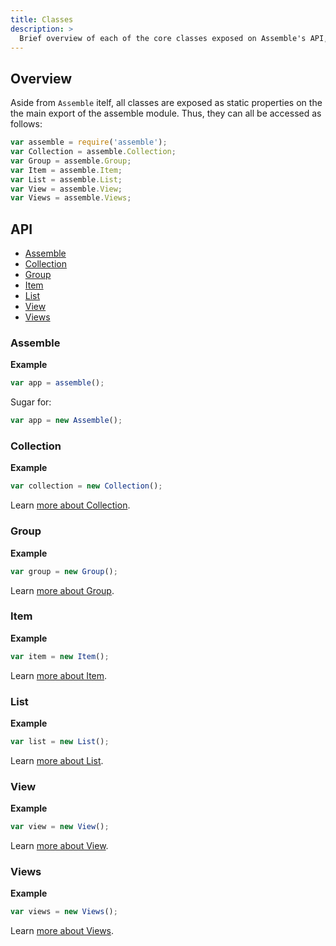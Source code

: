 ```yaml
---
title: Classes
description: >
  Brief overview of each of the core classes exposed on Assemble's API, with links to additional information.
---
```


## Overview

Aside from `Assemble` itelf, all classes are exposed as static properties on the the main export of the assemble module. Thus, they can all be accessed as follows:

```js
var assemble = require('assemble');
var Collection = assemble.Collection;
var Group = assemble.Group;
var Item = assemble.Item;
var List = assemble.List;
var View = assemble.View;
var Views = assemble.Views;
```

## API

* [Assemble](#Assemble)
* [Collection](#Collection)
* [Group](#Group)
* [Item](#Item)
* [List](#List)
* [View](#View)
* [Views](#Views)

### Assemble

**Example**

```js
var app = assemble();
```

Sugar for:

```js
var app = new Assemble();
```

### Collection

**Example**

```js
var collection = new Collection();
```

Learn [more about Collection](/api/Collection.md).

### Group

**Example**

```js
var group = new Group();
```

Learn [more about Group](/api/Group.md).

### Item

**Example**

```js
var item = new Item();
```

Learn [more about Item](/api/Item.md).

### List

**Example**

```js
var list = new List();
```

Learn [more about List](/api/List.md).

### View

**Example**

```js
var view = new View();
```

Learn [more about View](/api/View.md).

### Views

**Example**

```js
var views = new Views();
```

Learn [more about Views](/api/Views.md).
